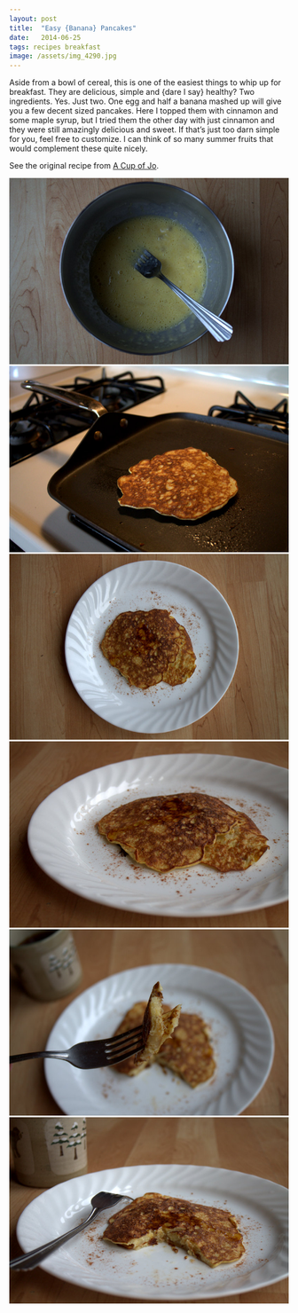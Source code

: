 ```yaml
---
layout: post
title:  "Easy {Banana} Pancakes"
date:   2014-06-25
tags: recipes breakfast
image: /assets/img_4290.jpg
---
```

Aside from a bowl of cereal, this is one of the easiest things to whip up for breakfast. They are delicious, simple and {dare I say} healthy? Two ingredients. Yes. Just two. One egg and half a banana mashed up will give you a few decent sized pancakes. Here I topped them with cinnamon and some maple syrup, but I tried them the other day with just cinnamon and they were still amazingly delicious and sweet. If that’s just too darn simple for you, feel free to customize. I can think of so many summer fruits that would complement these quite nicely.

See the original recipe from [A Cup of Jo](http://joannagoddard.blogspot.com/2014/04/two-ingredient-pancakes.html).

![banana pancakes recipe photo 1](/assets/img_4281.jpg)
![banana pancakes recipe photo 2](/assets/img_4287.jpg)
![banana pancakes recipe photo 3](/assets/img_4289.jpg)
![banana pancakes recipe photo 4](/assets/img_4291.jpg)
![banana pancakes recipe photo 5](/assets/img_4294.jpg)
![banana pancakes recipe photo 6](/assets/img_4296.jpg)

